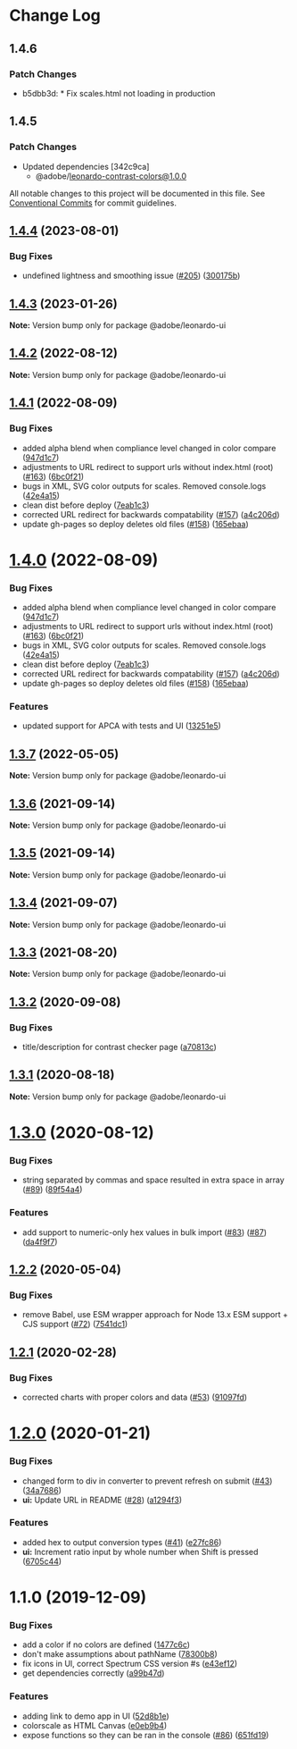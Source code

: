 # Change Log

## 1.4.6

### Patch Changes

- b5dbb3d: \* Fix scales.html not loading in production

## 1.4.5

### Patch Changes

- Updated dependencies [342c9ca]
  - @adobe/leonardo-contrast-colors@1.0.0

All notable changes to this project will be documented in this file.
See [Conventional Commits](https://conventionalcommits.org) for commit guidelines.

## [1.4.4](https://github.com/adobe/leonardo/compare/@adobe/leonardo-ui@1.4.3...@adobe/leonardo-ui@1.4.4) (2023-08-01)

### Bug Fixes

- undefined lightness and smoothing issue ([#205](https://github.com/adobe/leonardo/issues/205)) ([300175b](https://github.com/adobe/leonardo/commit/300175b60b79b26bda2599a54b44fbe935716a9a))

## [1.4.3](https://github.com/adobe/leonardo/compare/@adobe/leonardo-ui@1.4.2...@adobe/leonardo-ui@1.4.3) (2023-01-26)

**Note:** Version bump only for package @adobe/leonardo-ui

## [1.4.2](https://github.com/adobe/leonardo/compare/@adobe/leonardo-ui@1.4.1...@adobe/leonardo-ui@1.4.2) (2022-08-12)

**Note:** Version bump only for package @adobe/leonardo-ui

## [1.4.1](https://github.com/adobe/leonardo/compare/@adobe/leonardo-ui@1.3.7...@adobe/leonardo-ui@1.4.1) (2022-08-09)

### Bug Fixes

- added alpha blend when compliance level changed in color compare ([947d1c7](https://github.com/adobe/leonardo/commit/947d1c7724a6dc9a57cf854226d01b0b3845bf7c))
- adjustments to URL redirect to support urls without index.html (root) ([#163](https://github.com/adobe/leonardo/issues/163)) ([6bc0f21](https://github.com/adobe/leonardo/commit/6bc0f217fc7b9612d99e5e68beaa06153a68d0b7))
- bugs in XML, SVG color outputs for scales. Removed console.logs ([42e4a15](https://github.com/adobe/leonardo/commit/42e4a1526d8c3fb9538ba60c52aa050db0bffc8a))
- clean dist before deploy ([7eab1c3](https://github.com/adobe/leonardo/commit/7eab1c37d263f371bb505d06fa072f990c20cba3))
- corrected URL redirect for backwards compatability ([#157](https://github.com/adobe/leonardo/issues/157)) ([a4c206d](https://github.com/adobe/leonardo/commit/a4c206d69d770c391b763832a635ae44eb521081))
- update gh-pages so deploy deletes old files ([#158](https://github.com/adobe/leonardo/issues/158)) ([165ebaa](https://github.com/adobe/leonardo/commit/165ebaae847eeca20d22cac47fc4925c5ff1cfe0))

# [1.4.0](https://github.com/adobe/leonardo/compare/@adobe/leonardo-ui@1.3.7...@adobe/leonardo-ui@1.4.0) (2022-08-09)

### Bug Fixes

- added alpha blend when compliance level changed in color compare ([947d1c7](https://github.com/adobe/leonardo/commit/947d1c7724a6dc9a57cf854226d01b0b3845bf7c))
- adjustments to URL redirect to support urls without index.html (root) ([#163](https://github.com/adobe/leonardo/issues/163)) ([6bc0f21](https://github.com/adobe/leonardo/commit/6bc0f217fc7b9612d99e5e68beaa06153a68d0b7))
- bugs in XML, SVG color outputs for scales. Removed console.logs ([42e4a15](https://github.com/adobe/leonardo/commit/42e4a1526d8c3fb9538ba60c52aa050db0bffc8a))
- clean dist before deploy ([7eab1c3](https://github.com/adobe/leonardo/commit/7eab1c37d263f371bb505d06fa072f990c20cba3))
- corrected URL redirect for backwards compatability ([#157](https://github.com/adobe/leonardo/issues/157)) ([a4c206d](https://github.com/adobe/leonardo/commit/a4c206d69d770c391b763832a635ae44eb521081))
- update gh-pages so deploy deletes old files ([#158](https://github.com/adobe/leonardo/issues/158)) ([165ebaa](https://github.com/adobe/leonardo/commit/165ebaae847eeca20d22cac47fc4925c5ff1cfe0))

### Features

- updated support for APCA with tests and UI ([13251e5](https://github.com/adobe/leonardo/commit/13251e5efdc2e8eef9a536acda2c8d8cb1223945))

## [1.3.7](https://github.com/adobe/leonardo/compare/@adobe/leonardo-ui@1.3.6...@adobe/leonardo-ui@1.3.7) (2022-05-05)

**Note:** Version bump only for package @adobe/leonardo-ui

## [1.3.6](https://github.com/adobe/leonardo/compare/@adobe/leonardo-ui@1.3.5...@adobe/leonardo-ui@1.3.6) (2021-09-14)

**Note:** Version bump only for package @adobe/leonardo-ui

## [1.3.5](https://github.com/adobe/leonardo/compare/@adobe/leonardo-ui@1.3.4...@adobe/leonardo-ui@1.3.5) (2021-09-14)

**Note:** Version bump only for package @adobe/leonardo-ui

## [1.3.4](https://github.com/adobe/leonardo/compare/@adobe/leonardo-ui@1.3.3...@adobe/leonardo-ui@1.3.4) (2021-09-07)

**Note:** Version bump only for package @adobe/leonardo-ui

## [1.3.3](https://github.com/adobe/leonardo/compare/@adobe/leonardo-ui@1.3.2...@adobe/leonardo-ui@1.3.3) (2021-08-20)

**Note:** Version bump only for package @adobe/leonardo-ui

## [1.3.2](https://github.com/adobe/leonardo/compare/@adobe/leonardo-ui@1.3.1...@adobe/leonardo-ui@1.3.2) (2020-09-08)

### Bug Fixes

- title/description for contrast checker page ([a70813c](https://github.com/adobe/leonardo/commit/a70813cd7104c993a1ef30c698cc78e30931b072))

## [1.3.1](https://github.com/adobe/leonardo/compare/@adobe/leonardo-ui@1.3.0...@adobe/leonardo-ui@1.3.1) (2020-08-18)

**Note:** Version bump only for package @adobe/leonardo-ui

# [1.3.0](https://github.com/adobe/leonardo/compare/@adobe/leonardo-ui@1.2.2...@adobe/leonardo-ui@1.3.0) (2020-08-12)

### Bug Fixes

- string separated by commas and space resulted in extra space in array ([#89](https://github.com/adobe/leonardo/issues/89)) ([89f54a4](https://github.com/adobe/leonardo/commit/89f54a44eb39ab7eed2d224a12f79bfbac22fa3b))

### Features

- add support to numeric-only hex values in bulk import ([#83](https://github.com/adobe/leonardo/issues/83)) ([#87](https://github.com/adobe/leonardo/issues/87)) ([da4f9f7](https://github.com/adobe/leonardo/commit/da4f9f78be8260fddb80ae1673dcd7088978ad69))

## [1.2.2](https://github.com/adobe/leonardo/compare/@adobe/leonardo-ui@1.2.1...@adobe/leonardo-ui@1.2.2) (2020-05-04)

### Bug Fixes

- remove Babel, use ESM wrapper approach for Node 13.x ESM support + CJS support ([#72](https://github.com/adobe/leonardo/issues/72)) ([7541dc1](https://github.com/adobe/leonardo/commit/7541dc1189403039b900ef08ca82023d31063b58))

## [1.2.1](https://github.com/adobe/leonardo/compare/@adobe/leonardo-ui@1.2.0...@adobe/leonardo-ui@1.2.1) (2020-02-28)

### Bug Fixes

- corrected charts with proper colors and data ([#53](https://github.com/adobe/leonardo/issues/53)) ([91097fd](https://github.com/adobe/leonardo/commit/91097fdb1a6a0eb2c4add7537d970ca0633994ea))

# [1.2.0](https://github.com/adobe/leonardo/compare/@adobe/leonardo-ui@1.1.0...@adobe/leonardo-ui@1.2.0) (2020-01-21)

### Bug Fixes

- changed form to div in converter to prevent refresh on submit ([#43](https://github.com/adobe/leonardo/issues/43)) ([34a7686](https://github.com/adobe/leonardo/commit/34a76865638e4b001b491ac2ecca227ba060af05))
- **ui:** Update URL in README ([#28](https://github.com/adobe/leonardo/issues/28)) ([a1294f3](https://github.com/adobe/leonardo/commit/a1294f3e6cd29e5cdb7166a9ebdc7a66d98d3cc0))

### Features

- added hex to output conversion types ([#41](https://github.com/adobe/leonardo/issues/41)) ([e27fc86](https://github.com/adobe/leonardo/commit/e27fc860488112e58e453364e9318a88908c403d))
- **ui:** Increment ratio input by whole number when Shift is pressed ([6705c44](https://github.com/adobe/leonardo/commit/6705c44d3f1bf9b16ac5cb7040dfdb99af66afe0))

# 1.1.0 (2019-12-09)

### Bug Fixes

- add a color if no colors are defined ([1477c6c](https://github.com/adobe/leonardo/commit/1477c6cfa5ee71d7eb21dbbf0ed5072136e360e0))
- don't make assumptions about pathName ([78300b8](https://github.com/adobe/leonardo/commit/78300b879f9309d3b18ebc474cc93c77ca533cf2))
- fix icons in UI, correct Spectrum CSS version #s ([e43ef12](https://github.com/adobe/leonardo/commit/e43ef12281177bd34f9f9a577494c192ba407eb7))
- get dependencies correctly ([a99b47d](https://github.com/adobe/leonardo/commit/a99b47d6c793a2d4aae9ee607d1720317be4cdd4))

### Features

- adding link to demo app in UI ([52d8b1e](https://github.com/adobe/leonardo/commit/52d8b1e1d86d6bd85d7000675126e27da186dd3f))
- colorscale as HTML Canvas ([e0eb9b4](https://github.com/adobe/leonardo/commit/e0eb9b46173a4d80c083f22b61b3eae7f49ce5fb))
- expose functions so they can be ran in the console ([#86](https://github.com/adobe/leonardo/issues/86)) ([651fd19](https://github.com/adobe/leonardo/commit/651fd1952e3b317dd6c4187ce2d393bfb7bed91e))
